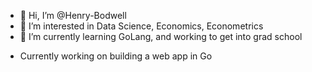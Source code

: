 - 👋 Hi, I’m @Henry-Bodwell
- 👀 I’m interested in Data Science, Economics, Econometrics
- 🌱 I’m currently learning GoLang, and working to get into grad school

<!---
Henry-Bodwell/Henry-Bodwell is a ✨ special ✨ repository because its `README.md` (this file) appears on your GitHub profile.
You can click the Preview link to take a look at your changes.
--->

- Currently working on building a web app in Go
